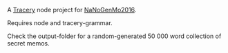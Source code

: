 A [Tracery](https://github.com/galaxykate/tracery) node project for [NaNoGenMo2016](https://github.com/NaNoGenMo/2016/issues/27).

Requires node and tracery-grammar.

Check the output-folder for a random-generated 50 000 word collection of secret memos.
